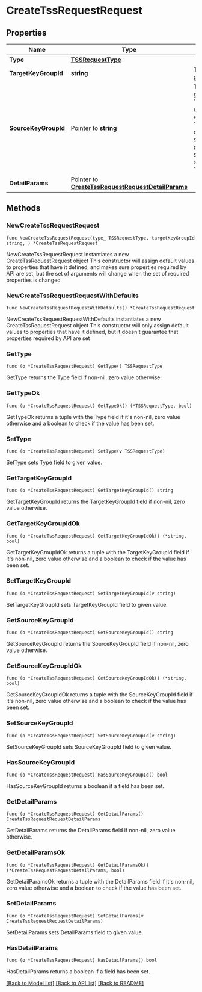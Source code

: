 # CreateTssRequestRequest

## Properties

Name | Type | Description | Notes
------------ | ------------- | ------------- | -------------
**Type** | [**TSSRequestType**](TSSRequestType.md) |  | 
**TargetKeyGroupId** | **string** | The target key share group ID. | 
**SourceKeyGroupId** | Pointer to **string** | The used key share group ID.  **Note:** &#x60;used_key_group_id&#x60; is used only when the action &#x60;type&#x60; is either &#x60;KeyGenfromKeyGroup&#x60; or &#x60;Recovery&#x60;. This is to specify the key share group to be used as the source group to create a new &#x60;target_key_group&#x60;.  | [optional] 
**DetailParams** | Pointer to [**CreateTssRequestRequestDetailParams**](CreateTssRequestRequestDetailParams.md) |  | [optional] 

## Methods

### NewCreateTssRequestRequest

`func NewCreateTssRequestRequest(type_ TSSRequestType, targetKeyGroupId string, ) *CreateTssRequestRequest`

NewCreateTssRequestRequest instantiates a new CreateTssRequestRequest object
This constructor will assign default values to properties that have it defined,
and makes sure properties required by API are set, but the set of arguments
will change when the set of required properties is changed

### NewCreateTssRequestRequestWithDefaults

`func NewCreateTssRequestRequestWithDefaults() *CreateTssRequestRequest`

NewCreateTssRequestRequestWithDefaults instantiates a new CreateTssRequestRequest object
This constructor will only assign default values to properties that have it defined,
but it doesn't guarantee that properties required by API are set

### GetType

`func (o *CreateTssRequestRequest) GetType() TSSRequestType`

GetType returns the Type field if non-nil, zero value otherwise.

### GetTypeOk

`func (o *CreateTssRequestRequest) GetTypeOk() (*TSSRequestType, bool)`

GetTypeOk returns a tuple with the Type field if it's non-nil, zero value otherwise
and a boolean to check if the value has been set.

### SetType

`func (o *CreateTssRequestRequest) SetType(v TSSRequestType)`

SetType sets Type field to given value.


### GetTargetKeyGroupId

`func (o *CreateTssRequestRequest) GetTargetKeyGroupId() string`

GetTargetKeyGroupId returns the TargetKeyGroupId field if non-nil, zero value otherwise.

### GetTargetKeyGroupIdOk

`func (o *CreateTssRequestRequest) GetTargetKeyGroupIdOk() (*string, bool)`

GetTargetKeyGroupIdOk returns a tuple with the TargetKeyGroupId field if it's non-nil, zero value otherwise
and a boolean to check if the value has been set.

### SetTargetKeyGroupId

`func (o *CreateTssRequestRequest) SetTargetKeyGroupId(v string)`

SetTargetKeyGroupId sets TargetKeyGroupId field to given value.


### GetSourceKeyGroupId

`func (o *CreateTssRequestRequest) GetSourceKeyGroupId() string`

GetSourceKeyGroupId returns the SourceKeyGroupId field if non-nil, zero value otherwise.

### GetSourceKeyGroupIdOk

`func (o *CreateTssRequestRequest) GetSourceKeyGroupIdOk() (*string, bool)`

GetSourceKeyGroupIdOk returns a tuple with the SourceKeyGroupId field if it's non-nil, zero value otherwise
and a boolean to check if the value has been set.

### SetSourceKeyGroupId

`func (o *CreateTssRequestRequest) SetSourceKeyGroupId(v string)`

SetSourceKeyGroupId sets SourceKeyGroupId field to given value.

### HasSourceKeyGroupId

`func (o *CreateTssRequestRequest) HasSourceKeyGroupId() bool`

HasSourceKeyGroupId returns a boolean if a field has been set.

### GetDetailParams

`func (o *CreateTssRequestRequest) GetDetailParams() CreateTssRequestRequestDetailParams`

GetDetailParams returns the DetailParams field if non-nil, zero value otherwise.

### GetDetailParamsOk

`func (o *CreateTssRequestRequest) GetDetailParamsOk() (*CreateTssRequestRequestDetailParams, bool)`

GetDetailParamsOk returns a tuple with the DetailParams field if it's non-nil, zero value otherwise
and a boolean to check if the value has been set.

### SetDetailParams

`func (o *CreateTssRequestRequest) SetDetailParams(v CreateTssRequestRequestDetailParams)`

SetDetailParams sets DetailParams field to given value.

### HasDetailParams

`func (o *CreateTssRequestRequest) HasDetailParams() bool`

HasDetailParams returns a boolean if a field has been set.


[[Back to Model list]](../README.md#documentation-for-models) [[Back to API list]](../README.md#documentation-for-api-endpoints) [[Back to README]](../README.md)


